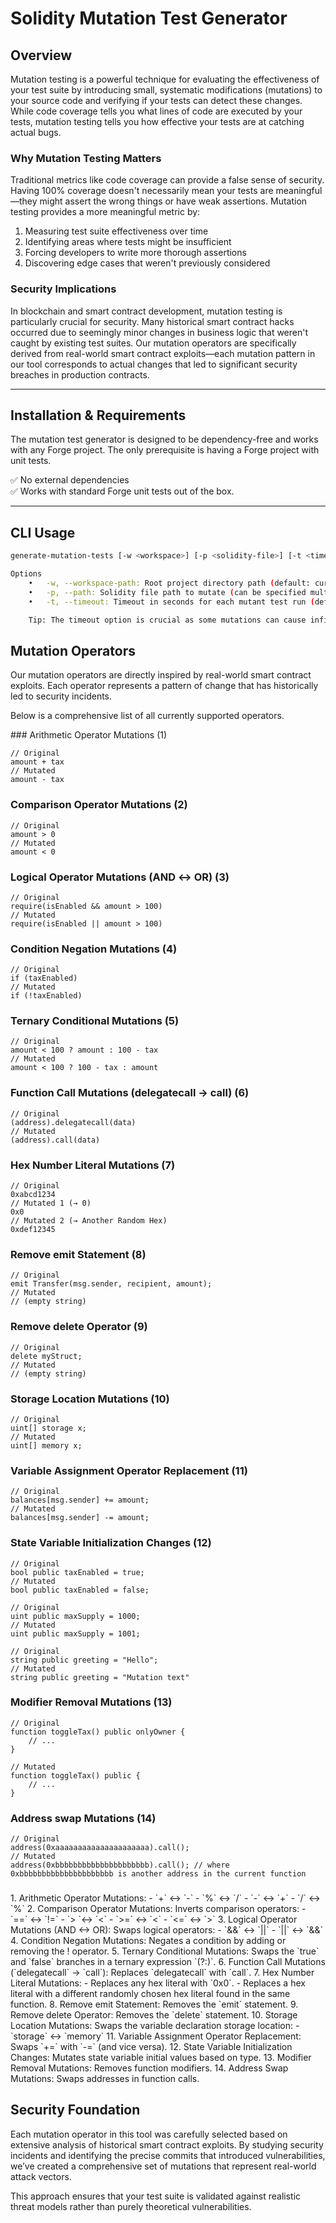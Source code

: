 # Solidity Mutation Test Generator

## Overview

Mutation testing is a powerful technique for evaluating the effectiveness of your test suite by introducing small, systematic modifications (mutations) to your source code and verifying if your tests can detect these changes. While code coverage tells you what lines of code are executed by your tests, mutation testing tells you how effective your tests are at catching actual bugs.

### Why Mutation Testing Matters

Traditional metrics like code coverage can provide a false sense of security. Having 100% coverage doesn't necessarily mean your tests are meaningful—they might assert the wrong things or have weak assertions. Mutation testing provides a more meaningful metric by:

1.  Measuring test suite effectiveness over time  
2.  Identifying areas where tests might be insufficient  
3.  Forcing developers to write more thorough assertions  
4.  Discovering edge cases that weren't previously considered  

### Security Implications

In blockchain and smart contract development, mutation testing is particularly crucial for security. Many historical smart contract hacks occurred due to seemingly minor changes in business logic that weren't caught by existing test suites. Our mutation operators are specifically derived from real-world smart contract exploits—each mutation pattern in our tool corresponds to actual changes that led to significant security breaches in production contracts.

---

## Installation & Requirements

The mutation test generator is designed to be dependency-free and works with any Forge project. The only prerequisite is having a Forge project with unit tests.

:white_check_mark: No external dependencies  
:white_check_mark: Works with standard Forge unit tests out of the box.

---

## CLI Usage

```bash
generate-mutation-tests [-w <workspace>] [-p <solidity-file>] [-t <timeout>]

Options
	•	-w, --workspace-path: Root project directory path (default: current directory)
	•	-p, --path: Solidity file path to mutate (can be specified multiple times)
	•	-t, --timeout: Timeout in seconds for each mutant test run (default: 300s, range: 10-500s)

	Tip: The timeout option is crucial as some mutations can cause infinite loops in test execution. Set this to slightly higher than your normal test suite execution time.
```
## Mutation Operators

Our mutation operators are directly inspired by real-world smart contract exploits. Each operator represents a pattern of change that has historically led to security incidents.

Below is a comprehensive list of all currently supported operators.
<div class = "annotate" markdown>
### Arithmetic Operator Mutations (1)



```solidity 
// Original
amount + tax
// Mutated
amount - tax
```


###  Comparison Operator Mutations (2)
```solidity 
// Original
amount > 0
// Mutated
amount < 0
```
###  Logical Operator Mutations (AND ↔ OR) (3)
```solidity 
// Original
require(isEnabled && amount > 100)
// Mutated
require(isEnabled || amount > 100)
```

###  Condition Negation Mutations (4)
```solidity 
// Original
if (taxEnabled)
// Mutated
if (!taxEnabled)
```
###  Ternary Conditional Mutations (5)
```solidity 
// Original
amount < 100 ? amount : 100 - tax
// Mutated
amount < 100 ? 100 - tax : amount
```
###  Function Call Mutations (delegatecall → call) (6)
```solidity 
// Original
(address).delegatecall(data)
// Mutated
(address).call(data)
```
### 

###  Hex Number Literal Mutations (7)
```solidity 
// Original
0xabcd1234
// Mutated 1 (→ 0)
0x0
// Mutated 2 (→ Another Random Hex)
0xdef12345
```
###  Remove emit Statement (8)
```solidity 
// Original
emit Transfer(msg.sender, recipient, amount);
// Mutated
// (empty string)
```
### 

###  Remove delete Operator (9)
```solidity 
// Original
delete myStruct;
// Mutated
// (empty string)
```
### 

### Storage Location Mutations (10)
```solidity 
// Original
uint[] storage x;
// Mutated
uint[] memory x;
```

### Variable Assignment Operator Replacement (11)
```solidity 
// Original
balances[msg.sender] += amount;
// Mutated
balances[msg.sender] -= amount;
```
### State Variable Initialization Changes (12)
```solidity 
// Original
bool public taxEnabled = true;
// Mutated
bool public taxEnabled = false;

// Original
uint public maxSupply = 1000;
// Mutated
uint public maxSupply = 1001;

// Original
string public greeting = "Hello";
// Mutated
string public greeting = "Mutation text"
```
### 

### Modifier Removal Mutations (13)
```solidity 
// Original
function toggleTax() public onlyOwner {
    // ...
}

// Mutated
function toggleTax() public {
    // ...
}
```
### 

### Address swap Mutations (14)
```solidity
// Original
address(0xaaaaaaaaaaaaaaaaaaaaa).call();
// Mutated
address(0xbbbbbbbbbbbbbbbbbbbbb).call(); // where 0xbbbbbbbbbbbbbbbbbbbbb is another address in the current function
```
### 
</div>
1.	Arithmetic Operator Mutations:
    - `+` ↔ `-`
    - `%` ↔ `/`
    - `-` ↔ `+`
    - `/` ↔ `%` 
2.	Comparison Operator Mutations: Inverts comparison operators:
    -	`==` ↔ `!=`
    -	`> `↔ `<`
    -	`>=` ↔ `<`
    -	`<=` ↔ `>`
3.	Logical Operator Mutations (AND ↔ OR): Swaps logical operators:
    -	`&&` ↔ `||`
    -	`||` ↔ `&&`
4.	Condition Negation Mutations: Negates a condition by adding or removing the ! operator.
5.	Ternary Conditional Mutations: Swaps the `true` and `false` branches in a ternary expression `(?:)`.
6.	Function Call Mutations (`delegatecall` → `call`): Replaces `delegatecall` with `call`.
7.	Hex Number Literal Mutations:
    -	Replaces any hex literal with `0x0`.
    -	Replaces a hex literal with a different randomly chosen hex literal found in the same function.
8.	Remove emit Statement: Removes the `emit` statement.
9.	Remove delete Operator: Removes the `delete` statement.
10.	Storage Location Mutations: Swaps the variable declaration storage location:
    -	`storage` ↔ `memory`
11.	Variable Assignment Operator Replacement: Swaps `+=` with `-=` (and vice versa).
12.	State Variable Initialization Changes: Mutates state variable initial values based on type.
13.	Modifier Removal Mutations: Removes function modifiers.
14.	Address Swap Mutations: Swaps addresses in function calls.

## Security Foundation

Each mutation operator in this tool was carefully selected based on extensive analysis of historical smart contract exploits. By studying security incidents and identifying the precise commits that introduced vulnerabilities, we’ve created a comprehensive set of mutations that represent real-world attack vectors.

This approach ensures that your test suite is validated against realistic threat models rather than purely theoretical vulnerabilities.
